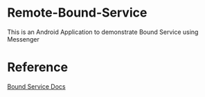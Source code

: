 # Remote-Bound-Service
This is an Android Application to demonstrate Bound Service using Messenger

# Reference
[Bound Service Docs](https://developer.android.com/guide/components/bound-services#Messenger)

